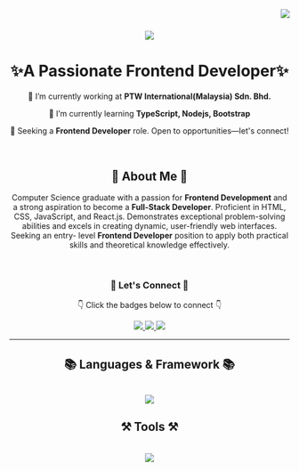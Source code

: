 <img align="right" src="https://visitor-badge.laobi.icu/badge?page_id=Marcus0628.Marcus0628" />

<h1 align="center">
    <img src="https://readme-typing-svg.herokuapp.com/?font=Righteous&size=35&center=true&vCenter=true&width=500&height=70&duration=4000&lines=Hi+There!+👋;+I'm+Kee+Liu+Yap!;Frontend+Developer" />
</h1>

<h1 align="center">✨A Passionate Frontend Developer✨</h1>

<div align="center">
    
 🔭 I’m currently working at **PTW International(Malaysia) Sdn. Bhd.**
 
 🌱 I’m currently learning **TypeScript, Nodejs, Bootstrap**

 🚀 Seeking a **Frontend Developer** role. Open to opportunities—let's connect!

</div>

<br/>

<div align="center">
 
  <h2>🌟 About Me 🌟</h2>

Computer Science graduate with a passion for **Frontend Development** and a strong aspiration to become a **Full-Stack Developer**. Proficient in HTML, CSS, JavaScript, and React.js. Demonstrates exceptional problem-solving abilities and excels in creating dynamic, user-friendly web interfaces. Seeking an entry- level **Frontend Developer** position to apply both practical skills and theoretical knowledge effectively.
 </div> 
  

  <br/>
<div align="center">
  <h3>💬 Let's Connect 💬</h3>

  👇 Click the badges below to connect 👇

<a href="mailto:liuyap020628@gmail.com">
    <img src="https://img.shields.io/badge/Gmail-333333?style=for-the-badge&logo=gmail&logoColor=red" />
  </a>
  <a href="https://www.linkedin.com/in/liuyap/" target="_blank">
    <img src="https://img.shields.io/badge/LinkedIn-0077B5?style=for-the-badge&logo=linkedin&logoColor=white" target="_blank" />
  </a>
  <a href="https://keeliuyap-portfolio.netlify.app" target="_blank">
     <img src="https://img.shields.io/badge/Portfolio-FF5722?style=for-the-badge&logo=todoist&logoColor=white" target="_blank" /> 
  </a>

</div>
  


 


 <hr/>
 
<h2 align="center"> 📚 Languages & Framework 📚 </h2>
<br/>
<div align="center">
    <img src="https://skillicons.dev/icons?i=html,css,javascript,react,nodejs,express,mongodb,dart,python,java,cpp,mysql," /><br>
    
</div>
 
<h2 align="center">⚒️ Tools ⚒️</h2>
<br/>
<div align="center">
    <img src="https://skillicons.dev/icons?i=vscode,github,git,figma,vite,firebase,dart," />
    
</div>


<br/>



